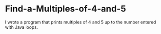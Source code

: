 # Find-a-Multiples-of-4-and-5

I wrote a program that prints multiples of 4 and 5 up to the number entered with Java loops.
